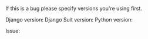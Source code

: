 If this is a bug please specify versions you're using first.

Django version:
Django Suit version:
Python version:

Issue:
